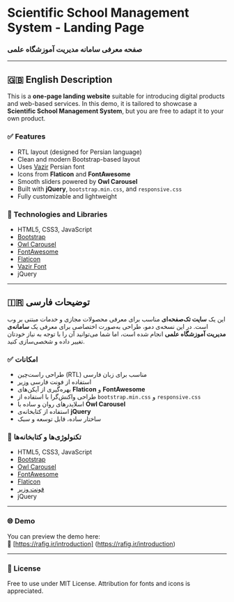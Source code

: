 # Scientific School Management System - Landing Page
### صفحه معرفی سامانه مدیریت آموزشگاه علمی

---

## 🇬🇧 English Description

This is a **one-page landing website** suitable for introducing digital products and web-based services. In this demo, it is tailored to showcase a **Scientific School Management System**, but you are free to adapt it to your own product.

### ✅ Features

- RTL layout (designed for Persian language)
- Clean and modern Bootstrap-based layout
- Uses [Vazir](https://rastikerdar.github.io/vazir-font/) Persian font
- Icons from **Flaticon** and **FontAwesome**
- Smooth sliders powered by **Owl Carousel**
- Built with **jQuery**, `bootstrap.min.css`, and `responsive.css`
- Fully customizable and lightweight

### 📁 Technologies and Libraries

- HTML5, CSS3, JavaScript
- [Bootstrap](https://getbootstrap.com/)
- [Owl Carousel](https://owlcarousel2.github.io/OwlCarousel2/)
- [FontAwesome](https://fontawesome.com/)
- [Flaticon](https://www.flaticon.com/)
- [Vazir Font](https://github.com/rastikerdar/vazir-font)
- jQuery

---

## 🇮🇷 توضیحات فارسی

این یک **سایت تک‌صفحه‌ای** مناسب برای معرفی محصولات مجازی و خدمات مبتنی بر وب است. در این نسخه‌ی دمو، طراحی به‌صورت اختصاصی برای معرفی یک **سامانه‌ی مدیریت آموزشگاه علمی** انجام شده است، اما شما می‌توانید آن را با توجه به نیاز خودتان تغییر داده و شخصی‌سازی کنید.

### ✅ امکانات

- طراحی راست‌چین (RTL) مناسب برای زبان فارسی
- استفاده از فونت فارسی [وزیر](https://rastikerdar.github.io/vazir-font/)
- بهره‌گیری از آیکن‌های **Flaticon** و **FontAwesome**
- طراحی واکنش‌گرا با استفاده از `bootstrap.min.css` و `responsive.css`
- اسلایدرهای روان و ساده با **Owl Carousel**
- استفاده از کتابخانه‌ی **jQuery**
- ساختار ساده، قابل توسعه و سبک

### 📁 تکنولوژی‌ها و کتابخانه‌ها

- HTML5, CSS3, JavaScript
- [Bootstrap](https://getbootstrap.com/)
- [Owl Carousel](https://owlcarousel2.github.io/OwlCarousel2/)
- [FontAwesome](https://fontawesome.com/)
- [Flaticon](https://www.flaticon.com/)
- [فونت وزیر](https://github.com/rastikerdar/vazir-font)
- jQuery

---

### 🌐 Demo

You can preview the demo here:  
🔗 [https://rafig.ir/introduction] (https://rafig.ir/introduction)

---

### 📄 License

Free to use under MIT License. Attribution for fonts and icons is appreciated.